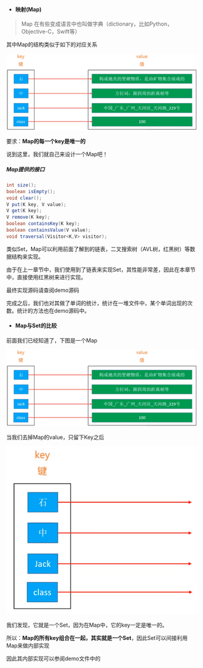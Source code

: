 - #### 映射(Map)

> Map 在有些变成语言中也叫做字典（dictionary，比如Python，Objective-C，Swift等）

其中Map的结构类似于如下的对应关系

![1571834952531](https://github.com/MSTGit/Algorithm/blob/master/MapDemo/Resource/1571834952531.png)

要求：**Map的每一个key是唯一的**

说到这里，我们就自己来设计一个Map吧！

##### Map提供的接口

```java
int size();
boolean isEmpty();
void clear();
V put(K key, V value);
V get(K key);
V remove(K key);
boolean containsKey(K key);
boolean containsValue(V value);
void traversal(Visitor<K,V> visitor);
```

类似Set，Map可以利用前面了解到的链表，二叉搜索树（AVL树，红黑树）等数据结构来实现。

由于在上一章节中，我们使用到了链表来实现Set，其性能非常差，因此在本章节中，直接使用红黑树来进行实现。

最终实现源码请查阅demo源码<TreeMap>

完成之后，我们也对其做了单词的统计，统计在一堆文件中，某个单词出现的次数。统计的方法也在demo源码中。

- #### Map与Set的比较

前面我们已经知道了，下图是一个Map

![1571834952531](https://github.com/MSTGit/Algorithm/blob/master/MapDemo/Resource/1571834952531.png)

当我们去掉Map的value，只留下Key之后

![1571840942857](https://github.com/MSTGit/Algorithm/blob/master/MapDemo/Resource/1571840942857.png)

我们发现，它就是一个Set，因为在Map中，它的key一定是唯一的。

所以：**Map的所有key组合在一起，其实就是一个Set**，因此Set可以间接利用Map来做内部实现

因此其内部实现可以参阅demo文件中的<TreeSet>